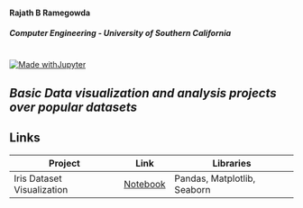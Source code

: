
#### Rajath B Ramegowda
##### Computer Engineering - University of Southern California 
#
#
[![Made withJupyter](https://img.shields.io/badge/Made%20with-Jupyter-orange?style=for-the-badge&logo=Jupyter)](https://jupyter.org/try)
## _Basic Data visualization and analysis projects over popular datasets_


## Links


| Project | Link| Libraries |
|----------------|---------------------------------------------------------------------------------------------------------------------------------------------------------------------------------------------------------------------|-------------|
| Iris Dataset Visualization    | [Notebook](https://github.com/rajathbrgowda/machine-learning/tree/main/basic-projects/IrisDataVisualization)|  Pandas, Matplotlib, Seaborn |
